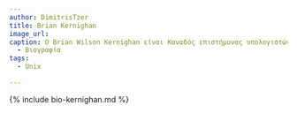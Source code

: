 ```yaml
---
author: DimitrisTzer
title: Brian Kernighan
image_url: 
caption: Ο Brian Wilson Kernighan είναι Καναδός επιστήμονας υπολογιστών.Εργάστηκε στην Bell Labs και συνέβαλε στην ανάπτυξη της Unix μαζί με τους δημιουργούς της Unix Κεν Τόμσον και Ντένις Ρίτσι.Ο Kernighan είναι συν-συγγραφέας των γλωσσών προγραμματισμού AWK και AMPL και πολλών άλλων προγραμμάτων του Unix.
  - Βιογραφία 
tags:
  - Unix

---
```


{% include bio-kernighan.md %}
